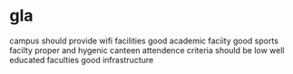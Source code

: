 # gla
campus should provide wifi facilities
good academic faciity
good sports facilty
proper and hygenic canteen
attendence criteria should be low
well educated faculties
good infrastructure
